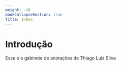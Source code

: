 ```yaml
---
weight: -10
bookCollapseSection: true
title: Inbox
---
```


# Introdução

Esse é o gabinete de anotações de Thiago Luiz Silva

